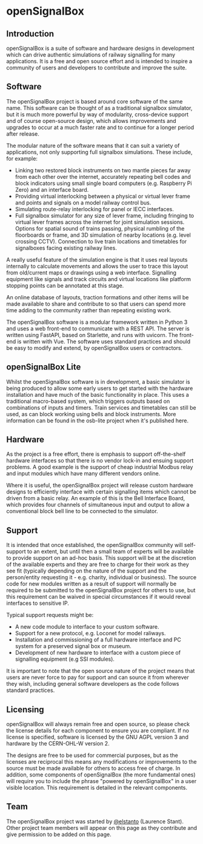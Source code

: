 # openSignalBox

## Introduction

openSignalBox is a suite of software and hardware designs in development which can drive authentic simulations of railway signalling for many applications. It is a free and open source effort and is intended to inspire a community of users and developers to contribute and improve the suite.

## Software

The openSignalBox project is based around core software of the same name. This software can be thought of as a traditional signalbox simulator, but it is much more powerful by way of modularity, cross-device support and of course open-source design, which allows improvements and upgrades to occur at a much faster rate and to continue for a longer period after release.

The modular nature of the software means that it can suit a variety of applications, not only supporting full signalbox simulations. These include, for example:

* Linking two restored block instruments on two mantle pieces far away from each other over the internet, accurately repeating bell codes and block indicators using small single board computers (e.g. Raspberry Pi Zero) and an interface board.
* Providing virtual interlocking between a physical or virtual lever frame and points and signals on a model railway control bus.
* Simulating route-relay interlocking for panel or IECC interfaces.
* Full signalbox simulator for any size of lever frame, including fringing to virtual lever frames across the internet for joint simulation sessions. Options for spatial sound of trains passing, physical rumbling of the floorboards or frame, and 3D simulation of nearby locations (e.g. level crossing CCTV). Connection to live train locations and timetables for signalboxes facing existing railway lines.

A really useful feature of the simulation engine is that it uses real layouts internally to calculate movements and allows the user to trace this layout from old/current maps or drawings using a web interface. Signalling equipment like signals and track circuits and virtual locations like platform stopping points can be annotated at this stage.

An online database of layouts, traction formations and other items will be made available to share and contribute to so that users can spend more time adding to the community rather than repeating existing work.

The openSignalBox software is a modular framework written in Python 3 and uses a web front-end to communicate with a REST API. The server is written using FastAPI, based on Starlette, and runs with uvicorn. The front-end is written with Vue. The software uses standard practices and should be easy to modify and extend, by openSignalBox users or contractors.

## openSignalBox Lite

Whilst the openSignalBox software is in development, a basic simulator is being produced to allow some early users to get started with the hardware installation and have much of the basic functionality in place. This uses a traditional macro-based system, which triggers outputs based on combinations of inputs and timers. Train services and timetables can still be used, as can block working using bells and block instruments. More information can be found in the osb-lite project when it's published here. 

## Hardware

As the project is a free effort, there is emphasis to support off-the-shelf hardware interfaces so that there is no vendor lock-in and ensuing support problems. A good example is the support of cheap industrial Modbus relay and input modules which have many different vendors online.

Where it is useful, the openSignalBox project will release custom hardware designs to efficiently interface with certain signalling items which cannot be driven from a basic relay. An example of this is the Bell Interface Board, which provides four channels of simultaneous input and output to allow a conventional block bell line to be connected to the simulator.

## Support

It is intended that once established, the openSignalBox community will self-support to an extent, but until then a small team of experts will be available to provide support on an ad-hoc basis. This support will be at the discretion of the available experts and they are free to charge for their work as they see fit (typically depending on the nature of the support and the person/entity requesting it - e.g. charity, individual or business). The source code for new modules written as a result of support will normally be required to be submitted to the openSignalBox project for others to use, but this requirement can be waived in special circumstances if it would reveal interfaces to sensitive IP.

Typical support requests might be:

* A new code module to interface to your custom software.
* Support for a new protocol, e.g. Loconet for model raliways.
* Installation and commissioning of a full hardware interface and PC system for a preserved signal box or museum.
* Development of new hardware to interface with a custom piece of signalling equipment (e.g SSI modules).

It is important to note that the open source nature of the project means that users are never force to pay for support and can source it from wherever they wish, including general software developers as the code follows standard practices.

## Licensing

openSignalBox will always remain free and open source, so please check the license details for each component to ensure you are compliant. If no license is specified, software is licensed by the GNU AGPL version 3 and hardware by the CERN-OHL-W version 2.

The designs are free to be used for commercial purposes, but as the licenses are reciprocal this means any modifications or improvements to the source must be made available for others to access free of charge. In addition, some components of openSignalBox (the more fundamental ones) will require you to include the phrase "powered by openSignalBox" in a user visible location. This requirement is detailed in the relevant components.

## Team

The openSignalBox project was started by [@elstanto](https://github.com/elstanto) (Laurence Stant). Other project team members will appear on this page as they contribute and give permission to be added on this page.
